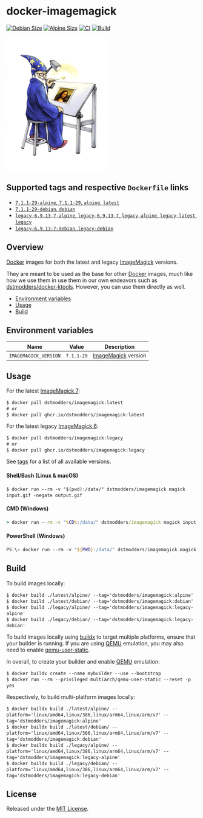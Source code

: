 # docker-imagemagick

[![Debian Size]](https://hub.docker.com/r/dstmodders/imagemagick)
[![Alpine Size]](https://hub.docker.com/r/dstmodders/imagemagick)
[![CI]](https://github.com/dstmodders/docker-imagemagick/actions/workflows/ci.yml)
[![Build]](https://github.com/dstmodders/docker-imagemagick/actions/workflows/build.yml)

![ImageMagick Logo](./logo.png)

## Supported tags and respective `Dockerfile` links

- [`7.1.1-29-alpine`, `7.1.1-29`, `alpine`, `latest`](https://github.com/dstmodders/docker-imagemagick/blob/ae844cbc6ce049fe7d91104163651545c9fb1dad/latest/alpine/Dockerfile)
- [`7.1.1-29-debian`, `debian`](https://github.com/dstmodders/docker-imagemagick/blob/ae844cbc6ce049fe7d91104163651545c9fb1dad/latest/debian/Dockerfile)
- [`legacy-6.9.13-7-alpine`, `legacy-6.9.13-7`, `legacy-alpine`, `legacy-latest`, `legacy`](https://github.com/dstmodders/docker-imagemagick/blob/ae844cbc6ce049fe7d91104163651545c9fb1dad/legacy/alpine/Dockerfile)
- [`legacy-6.9.13-7-debian`, `legacy-debian`](https://github.com/dstmodders/docker-imagemagick/blob/ae844cbc6ce049fe7d91104163651545c9fb1dad/legacy/debian/Dockerfile)

## Overview

[Docker] images for both the latest and legacy [ImageMagick] versions.

They are meant to be used as the base for other [Docker] images, much like how
we use them in use them in our own endeavors such as [dstmodders/docker-ktools].
However, you can use them directly as well.

- [Environment variables](#environment-variables)
- [Usage](#usage)
- [Build](#build)

## Environment variables

| Name                  | Value      | Description           |
| --------------------- | ---------- | --------------------- |
| `IMAGEMAGICK_VERSION` | `7.1.1-29` | [ImageMagick] version |

## Usage

For the latest [ImageMagick 7]:

```shell
$ docker pull dstmodders/imagemagick:latest
# or
$ docker pull ghcr.io/dstmodders/imagemagick:latest
```

For the latest legacy [ImageMagick 6]:

```shell
$ docker pull dstmodders/imagemagick:legacy
# or
$ docker pull ghcr.io/dstmodders/imagemagick:legacy
```

See [tags] for a list of all available versions.

#### Shell/Bash (Linux & macOS)

```shell
$ docker run --rm -v "$(pwd):/data/" dstmodders/imagemagick magick input.gif -negate output.gif
```

#### CMD (Windows)

```cmd
> docker run --rm -v "%CD%:/data/" dstmodders/imagemagick magick input.gif -negate output.gif
```

#### PowerShell (Windows)

```powershell
PS:\> docker run --rm -v "${PWD}:/data/" dstmodders/imagemagick magick input.gif -negate output.gif
```

## Build

To build images locally:

```shell
$ docker build ./latest/alpine/ --tag='dstmodders/imagemagick:alpine'
$ docker build ./latest/debian/ --tag='dstmodders/imagemagick:debian'
$ docker build ./legacy/alpine/ --tag='dstmodders/imagemagick:legacy-alpine'
$ docker build ./legacy/debian/ --tag='dstmodders/imagemagick:legacy-debian'
```

To build images locally using [buildx] to target multiple platforms, ensure that
your builder is running. If you are using [QEMU] emulation, you may also need to
enable [qemu-user-static].

In overall, to create your builder and enable [QEMU] emulation:

```shell
$ docker buildx create --name mybuilder --use --bootstrap
$ docker run --rm --privileged multiarch/qemu-user-static --reset -p yes
```

Respectively, to build multi-platform images locally:

```shell
$ docker buildx build ./latest/alpine/ --platform='linux/amd64,linux/386,linux/arm64,linux/arm/v7' --tag='dstmodders/imagemagick:alpine'
$ docker buildx build ./latest/debian/ --platform='linux/amd64,linux/386,linux/arm64,linux/arm/v7' --tag='dstmodders/imagemagick:debian'
$ docker buildx build ./legacy/alpine/ --platform='linux/amd64,linux/386,linux/arm64,linux/arm/v7' --tag='dstmodders/imagemagick:legacy-alpine'
$ docker buildx build ./legacy/debian/ --platform='linux/amd64,linux/386,linux/arm64,linux/arm/v7' --tag='dstmodders/imagemagick:legacy-debian'
```

## License

Released under the [MIT License](https://opensource.org/licenses/MIT).

[alpine size]: https://img.shields.io/docker/image-size/dstmodders/imagemagick/alpine?label=alpine%20size&logo=docker
[build]: https://img.shields.io/github/actions/workflow/status/dstmodders/docker-imagemagick/build.yml?branch=main&label=build&logo=github
[buildx]: https://github.com/docker/buildx
[ci]: https://img.shields.io/github/actions/workflow/status/dstmodders/docker-imagemagick/ci.yml?branch=main&label=ci&logo=github
[debian size]: https://img.shields.io/docker/image-size/dstmodders/imagemagick/debian?label=debian%20size&logo=docker
[docker]: https://www.docker.com/
[dstmodders/docker-ktools]: https://github.com/dstmodders/docker-ktools
[imagemagick 6]: https://imagemagick.org/
[imagemagick 7]: https://legacy.imagemagick.org/
[imagemagick]: https://imagemagick.org/
[qemu-user-static]: https://github.com/multiarch/qemu-user-static
[qemu]: https://www.qemu.org/
[tags]: https://hub.docker.com/r/dstmodders/imagemagick/tags
